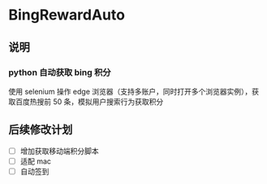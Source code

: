 # BingRewardAuto

## 说明

### python 自动获取 bing 积分

使用 selenium 操作 edge 浏览器（支持多账户，同时打开多个浏览器实例），获取百度热搜前 50 条，模拟用户搜索行为获取积分

## 后续修改计划

-   [ ] 增加获取移动端积分脚本
-   [ ] 适配 mac
-   [ ] 自动签到
